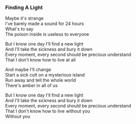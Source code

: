 ### Finding A Light

Maybe it's strange  
I've barely made a sound for 24 hours  
What's to say  
The poison inside is useless to everyone

But I know one day I'll find a new light  
And I'll take the sickness and bury it down  
Every moment, every second should be precious understand  
That I don't know how to live at all

And maybe I'll change  
Start a sick cult on a mysterious island  
Run away and tell the whole world  
There's amber in all of us

But I know one day I'll find a new light  
And I'll take the sickness and bury it down  
Every moment, every second should be precious understand  
That I don't know how to live without you  
Without you